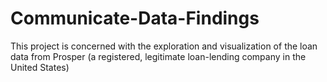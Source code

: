# Communicate-Data-Findings
This project is concerned with the exploration and visualization of the loan data from Prosper (a registered, legitimate loan-lending company in the United States)
